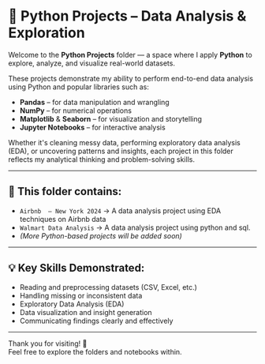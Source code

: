 # 🐍 Python Projects – Data Analysis & Exploration

Welcome to the **Python Projects** folder — a space where I apply **Python** to explore, analyze, and visualize real-world datasets.

These projects demonstrate my ability to perform end-to-end data analysis using Python and popular libraries such as:

- **Pandas** – for data manipulation and wrangling  
- **NumPy** – for numerical operations  
- **Matplotlib** & **Seaborn** – for visualization and storytelling  
- **Jupyter Notebooks** – for interactive analysis  

Whether it's cleaning messy data, performing exploratory data analysis (EDA), or uncovering patterns and insights, each project in this folder reflects my analytical thinking and problem-solving skills.

---

## 📁 This folder contains:

- `Airbnb  – New York 2024` → A data analysis project using EDA techniques on Airbnb data  
- `Walmart Data Analysis` → A data analysis project using python and sql.
- *(More Python-based projects will be added soon)*

---

## 💡 Key Skills Demonstrated:

- Reading and preprocessing datasets (CSV, Excel, etc.)  
- Handling missing or inconsistent data  
- Exploratory Data Analysis (EDA)  
- Data visualization and insight generation  
- Communicating findings clearly and effectively  

---

Thank you for visiting! 🚀  
Feel free to explore the folders and notebooks within.


